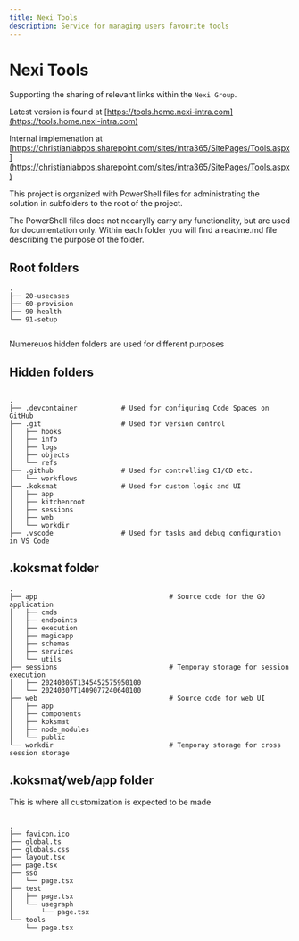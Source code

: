 ```yaml
---
title: Nexi Tools
description: Service for managing users favourite tools
---
```


#

# Nexi Tools

Supporting the sharing of relevant links within the `Nexi Group`.

Latest version is found at [https://tools.home.nexi-intra.com](https://tools.home.nexi-intra.com)

Internal implemenation at [https://christianiabpos.sharepoint.com/sites/intra365/SitePages/Tools.aspx](https://christianiabpos.sharepoint.com/sites/intra365/SitePages/Tools.aspx)

This project is organized with PowerShell files for administrating the solution in subfolders to the root of the project.

The PowerShell files does not necarylly carry any functionality, but are used for documentation only. Within each folder you will find a readme.md file describing the purpose of the folder.

## Root folders

```
.
├── 20-usecases
├── 60-provision
├── 90-health
└── 91-setup


```

Numereuos hidden folders are used for different purposes

## Hidden folders

```

.
├── .devcontainer           # Used for configuring Code Spaces on GitHub
├── .git                    # Used for version control
│   ├── hooks
│   ├── info
│   ├── logs
│   ├── objects
│   └── refs
├── .github                 # Used for controlling CI/CD etc.
│   └── workflows
├── .koksmat                # Used for custom logic and UI
│   ├── app
│   ├── kitchenroot
│   ├── sessions
│   ├── web
│   └── workdir
├── .vscode                 # Used for tasks and debug configuration in VS Code

```

## .koksmat folder

```
.
├── app                                 # Source code for the GO application
│   ├── cmds
│   ├── endpoints
│   ├── execution
│   ├── magicapp
│   ├── schemas
│   ├── services
│   └── utils
├── sessions                            # Temporay storage for session execution
│   ├── 20240305T1345452575950100
│   └── 20240307T1409077240640100
├── web                                 # Source code for web UI
│   ├── app
│   ├── components
│   ├── koksmat
│   ├── node_modules
│   └── public
└── workdir                             # Temporay storage for cross session storage

```

## .koksmat/web/app folder

This is where all customization is expected to be made

```

.
├── favicon.ico
├── global.ts
├── globals.css
├── layout.tsx
├── page.tsx
├── sso
│   └── page.tsx
├── test
│   ├── page.tsx
│   └── usegraph
│       └── page.tsx
└── tools
    └── page.tsx

```
